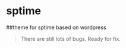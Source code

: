 sptime
======

##theme for sptime based on wordpress

>There are still lots of bugs.
>Ready for fix.
